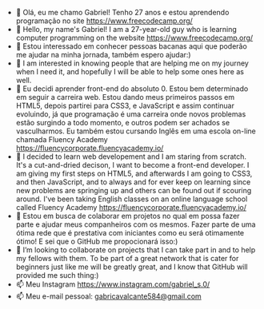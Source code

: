 - 👋 Olá, eu me chamo Gabriel! Tenho 27 anos e estou aprendendo programação no site https://www.freecodecamp.org/
- 👋 Hello, my name's Gabriel! I am a 27-year-old guy who is learning computer programming on the website https://www.freecodecamp.org/
- 👀 Estou interessado em conhecer pessoas bacanas aqui que poderão me ajudar na minha jornada, também espero ajudar:)
- 👀 I am interested in knowing people that are helping me on my journey when I need it, and hopefully I will be able to help some ones here as well.
- 🌱 Eu decidi aprender front-end do absoluto 0. Estou bem determinado em seguir a carreira web. Estou dando meus primeiros passos em HTML5, depois partirei para CSS3, e JavaScript e assim continuar evoluindo, já que programação é uma carreira onde novos problemas estão surgindo a todo momento, e outros podem ser achados se vasculharmos. Eu também estou cursando Inglês em uma escola on-line chamada Fluency Academy https://fluencycorporate.fluencyacademy.io/
- 🌱 I decided to learn web developement and I am staring from scratch. It's a cut-and-dried decison, I want to become a front-end developer. I am giving my first steps on HTML5, and afterwards I am going to CSS3, and then JavaScript, and to always and for ever keep on learning since new problems are springing up and others can be found out if scouring around. I've been taking English classes on an online language school called Fluency Academy https://fluencycorporate.fluencyacademy.io/
- 💞️ Estou em busca de colaborar em projetos no qual em possa fazer parte e ajudar meus companheiros com os mesmos. Fazer parte de uma ótima rede que é prestativa com iniciantes como eu será otimamente ótimo! E sei que o GitHub me propocionará isso:)
- 💞️ I’m looking to collaborate on projects that I can take part in and to help my fellows with them. To be part of a great network that is cater for beginners just like me will be greatly great, and I know that GitHub will provided me such thing:)
- 📫 Meu Instagram https://www.instagram.com/gabriel_s.0/
- 📫 Meu e-mail pessoal: gabricavalcante584@gmail.com

<!---
GabrielCaval/GabrielCaval is a ✨ special ✨ repository because its `README.md` (this file) appears on your GitHub profile.
You can click the Preview link to take a look at your changes.
--->
